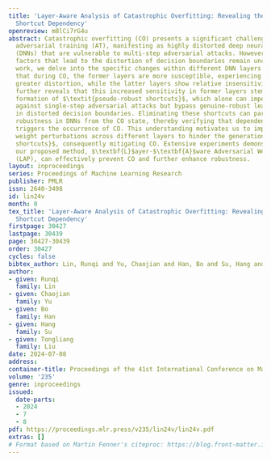 ```yaml
---
title: 'Layer-Aware Analysis of Catastrophic Overfitting: Revealing the Pseudo-Robust
  Shortcut Dependency'
openreview: m8lCi7rG4u
abstract: Catastrophic overfitting (CO) presents a significant challenge in single-step
  adversarial training (AT), manifesting as highly distorted deep neural networks
  (DNNs) that are vulnerable to multi-step adversarial attacks. However, the underlying
  factors that lead to the distortion of decision boundaries remain unclear. In this
  work, we delve into the specific changes within different DNN layers and discover
  that during CO, the former layers are more susceptible, experiencing earlier and
  greater distortion, while the latter layers show relative insensitivity. Our analysis
  further reveals that this increased sensitivity in former layers stems from the
  formation of $\textit{pseudo-robust shortcuts}$, which alone can impeccably defend
  against single-step adversarial attacks but bypass genuine-robust learning, resulting
  in distorted decision boundaries. Eliminating these shortcuts can partially restore
  robustness in DNNs from the CO state, thereby verifying that dependence on them
  triggers the occurrence of CO. This understanding motivates us to implement adaptive
  weight perturbations across different layers to hinder the generation of $\textit{pseudo-robust
  shortcuts}$, consequently mitigating CO. Extensive experiments demonstrate that
  our proposed method, $\textbf{L}$ayer-$\textbf{A}$ware Adversarial Weight $\textbf{P}$erturbation
  (LAP), can effectively prevent CO and further enhance robustness.
layout: inproceedings
series: Proceedings of Machine Learning Research
publisher: PMLR
issn: 2640-3498
id: lin24v
month: 0
tex_title: 'Layer-Aware Analysis of Catastrophic Overfitting: Revealing the Pseudo-Robust
  Shortcut Dependency'
firstpage: 30427
lastpage: 30439
page: 30427-30439
order: 30427
cycles: false
bibtex_author: Lin, Runqi and Yu, Chaojian and Han, Bo and Su, Hang and Liu, Tongliang
author:
- given: Runqi
  family: Lin
- given: Chaojian
  family: Yu
- given: Bo
  family: Han
- given: Hang
  family: Su
- given: Tongliang
  family: Liu
date: 2024-07-08
address:
container-title: Proceedings of the 41st International Conference on Machine Learning
volume: '235'
genre: inproceedings
issued:
  date-parts:
  - 2024
  - 7
  - 8
pdf: https://proceedings.mlr.press/v235/lin24v/lin24v.pdf
extras: []
# Format based on Martin Fenner's citeproc: https://blog.front-matter.io/posts/citeproc-yaml-for-bibliographies/
---
```

